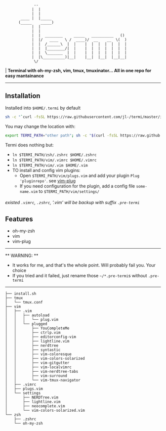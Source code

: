                  --
                |  |
                |  |
           ____ |  |_____
          (_____    _____)
                |  |
                |  |
                |  |  ________     _____   __________   ()
                |  |/   ____   \ /  ____)/  __    __  \(  )
                |  |  /______\  |  |    |  |  |  |  |  |  |
                |  |  |________/|  |    |  |  |  |  |  |  |
                |  |  \_______  |  |    |  |  |  |  |  |  |
                |  |\__________)|__|    |__|  |__|  |__|__|
                 \/

|          **Terminal with oh-my-zsh, vim, tmux, tmuxinator... All in one repo for easy mantainance**

---

## Installation

Installed into `$HOME/.termi` by default
```bash
sh -c "`curl -fsSL https://raw.githubusercontent.com/jl-/termi/master/install.sh`"
```

You may change the location with:
```bash
export TERMI_PATH="other path"; sh -c "$(curl -fsSL https://raw.github.com/jl-/termi/master/install.sh)"
```

Termi does nothing but:
- `ln $TERMI_PATH/zsh/.zshrc $HOME/.zshrc`
- `ln $TERMI_PATH/vim/.vimrc $HOME/.vimrc`
- `ln $TERMI_PATH/vim/.vim $HOME/.vim`
- TO install and config vim plugins:
  - Open `$TERMI_PATH/vim/plugs.vim` and add your plugin `Plug 'pluginrepo'`. see [vim-plug](https://github.com/junegunn/vim-plug)
  - If you need configuration for the plugin, add a config file `some-name.vim` to `$TERMI_PATH/vim/settings/`


###### existed `.vimrc`, `.zshrc`, '.vim' will be backup with suffix `.pre-termi`

## Features

- oh-my-zsh
- vim
- vim-plug

---
** WARNING: **

- It works for me, and that's the whole point.  Will probably fail you. Your choice
- If you tried and it failed, just rename those `~/*.pre-termi`s without `.pre-termi`

---

```
├── install.sh
├── tmux
│   └── tmux.conf
├── vim
│   ├── .vim
│   │   ├── autoload
│   │   │   └── plug.vim
│   │   └── plugged
│   │       ├── YouCompleteMe
│   │       ├── ctrlp.vim
│   │       ├── editorconfig-vim
│   │       ├── lightline.vim
│   │       ├── nerdtree
│   │       ├── syntastic
│   │       ├── vim-coloresque
│   │       ├── vim-colors-solarized
│   │       ├── vim-gitgutter
│   │       ├── vim-localvimrc
│   │       ├── vim-nerdtree-tabs
│   │       ├── vim-surround
│   │       └── vim-tmux-navigator
│   ├── .vimrc
│   ├── plugs.vim
│   └── settings
│       ├── NERDTree.vim
│       ├── lightline.vim
│       ├── neocomplete.vim
│       └── vim-colors-solarized.vim
└── zsh
    ├── .zshrc
    └── oh-my-zsh
```
